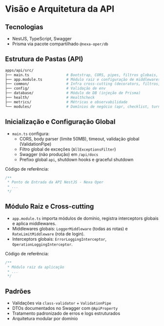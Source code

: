 # Visão e Arquitetura da API

## Tecnologias

- NestJS, TypeScript, Swagger
- Prisma via pacote compartilhado `@nexa-oper/db`

## Estrutura de Pastas (API)

```bash
apps/api/src/
├── main.ts                 # Bootstrap, CORS, pipes, filtros globais, Swagger
├── app.module.ts           # Módulo raiz e configuração de middlewares/interceptors globais
├── common/                 # Infra cross-cutting (decorators, filtros, interceptors, middleware, utils)
├── config/                 # Validação de env
├── database/               # Módulo de DB (injeção de Prisma)
├── health/                 # Healthcheck
├── metrics/                # Métricas e observabilidade
└── modules/                # Domínios de negócio (apr, checklist, turno, etc.)
```

## Inicialização e Configuração Global

- `main.ts` configura:
  - CORS, body parser (limite 50MB), timeout, validação global (ValidationPipe)
  - Filtro global de exceções (`AllExceptionsFilter`)
  - Swagger (não produção) em `/api/docs`
  - Prefixo global `api`, shutdown hooks e graceful shutdown

Código de referência:

```1:46:apps/api/src/main.ts
/**
 * Ponto de Entrada da API NestJS - Nexa Oper
 * ...
 */
```

## Módulo Raiz e Cross-cutting

- `app.module.ts` importa módulos de domínio, registra interceptors globais e aplica middlewares.
- Middlewares globais: `LoggerMiddleware` (todas as rotas) e `RateLimitMiddleware` (rota de login).
- Interceptors globais: `ErrorLoggingInterceptor`, `OperationLoggingInterceptor`.

Código de referência:

```69:172:apps/api/src/app.module.ts
/**
 * Módulo raiz da aplicação
 * ...
 */
```

## Padrões

- Validações via `class-validator` + `ValidationPipe`
- DTOs documentados no Swagger com `@ApiProperty`
- Tratamento padronizado de erros e logs estruturados
- Arquitetura modular por domínio
